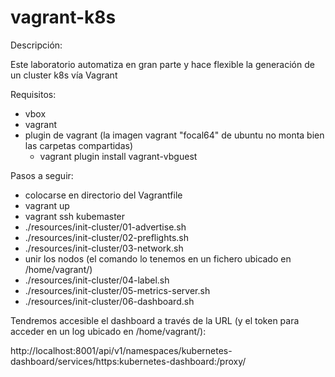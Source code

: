 # vagrant-k8s

Descripción:

Este laboratorio automatiza en gran parte y hace flexible la generación de un cluster k8s vía Vagrant

Requisitos:
- vbox
- vagrant
- plugin de vagrant (la imagen vagrant "focal64" de ubuntu no monta bien las carpetas compartidas)
    - vagrant plugin install vagrant-vbguest

Pasos a seguir:
- colocarse en directorio del Vagrantfile
- vagrant up
- vagrant ssh kubemaster
- ./resources/init-cluster/01-advertise.sh
- ./resources/init-cluster/02-preflights.sh
- ./resources/init-cluster/03-network.sh
- unir los nodos (el comando lo tenemos en un fichero ubicado en /home/vagrant/)
- ./resources/init-cluster/04-label.sh
- ./resources/init-cluster/05-metrics-server.sh
- ./resources/init-cluster/06-dashboard.sh

Tendremos accesible el dashboard a través de la URL (y el token para acceder en un log ubicado en /home/vagrant/): 

http://localhost:8001/api/v1/namespaces/kubernetes-dashboard/services/https:kubernetes-dashboard:/proxy/
